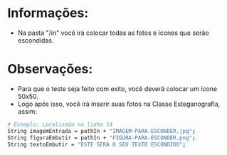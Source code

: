 # Informações:

- Na pasta "/in" você irá colocar todas as fotos e ícones que serão escondidas.


# Observações:
- Para que o teste seja feito com exito, você deverá colocar um ícone 50x50.
- Logo após isso, você irá inserir suas fotos na Classe Esteganografia, assim:

```bash
# Exemplo: Localizado na linha 14
String imagemEntrada = pathIn + "IMAGEM-PARA-ESCONDER.jpg";
String figuraEmbutir = pathIn + "FIGURA-PARA-ESCONDER.png";
String textoEmbutir = "ESTE SERÁ O SEU TEXTO ESCONDIDO";
```
